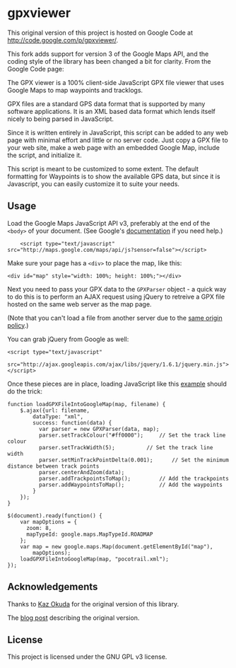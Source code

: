 gpxviewer
==========

This original version of this project is hosted on Google Code at
http://code.google.com/p/gpxviewer/.

This fork adds support for version 3 of the Google Maps API, and the coding
style of the library has been changed a bit for clarity. From the Google Code
page:

The GPX viewer is a 100% client-side JavaScript GPX file viewer that uses
Google Maps to map waypoints and tracklogs.

GPX files are a standard GPS data format that is supported by many software
applications. It is an XML based data format which lends itself nicely to being
parsed in JavaScript.

Since it is written entirely in JavaScript, this script can be added to any web
page with minimal effort and little or no server code. Just copy a GPX file to
your web site, make a web page with an embedded Google Map, include the script,
and initialize it.

This script is meant to be customized to some extent. The default formatting
for Waypoints is to show the available GPS data, but since it is Javascript,
you can easily customize it to suite your needs.


## Usage

Load the Google Maps JavaScript API v3, preferably at the end of the `<body>` of
your document. (See Google's
[documentation](http://code.google.com/apis/maps/documentation/javascript/)
if you need help.)

        <script type="text/javascript" src="http://maps.google.com/maps/api/js?sensor=false"></script>

Make sure your page has a `<div>` to place the map, like this:

    <div id="map" style="width: 100%; height: 100%;"></div>

Next you need to pass your GPX data to the `GPXParser` object - a quick way to
do this is to perform an AJAX request using jQuery to retreive a GPX file hosted
on the same web server as the map page.

(Note that you can't load a file from another server due to the
[same origin policy](http://en.wikipedia.org/wiki/Same_origin_policy).)

You can grab jQuery from Google as well:

    <script type="text/javascript"
        src="http://ajax.googleapis.com/ajax/libs/jquery/1.6.1/jquery.min.js">
    </script>

Once these pieces are in place, loading JavaScript like this
[example](https://github.com/peplin/gpxviewer/blob/next/examples/gpxviewer/gpxviewer.html)
should do the trick:

    function loadGPXFileIntoGoogleMap(map, filename) {
        $.ajax({url: filename,
            dataType: "xml",
            success: function(data) {
              var parser = new GPXParser(data, map);
              parser.setTrackColour("#ff0000");     // Set the track line colour
              parser.setTrackWidth(5);          // Set the track line width
              parser.setMinTrackPointDelta(0.001);      // Set the minimum distance between track points
              parser.centerAndZoom(data);
              parser.addTrackpointsToMap();         // Add the trackpoints
              parser.addWaypointsToMap();           // Add the waypoints
            }
        });
    }

    $(document).ready(function() {
        var mapOptions = {
          zoom: 8,
          mapTypeId: google.maps.MapTypeId.ROADMAP
        };
        var map = new google.maps.Map(document.getElementById("map"),
            mapOptions);
        loadGPXFileIntoGoogleMap(map, "pocotrail.xml");
    });


## Acknowledgements

Thanks to [Kaz Okuda](http://notions.okuda.ca/) for the original version of this
library.

The [blog post](http://notions.okuda.ca/geotagging/projects-im-working-on/gpx-viewer/)
describing the original version.

## License

This project is licensed under the GNU GPL v3 license.
